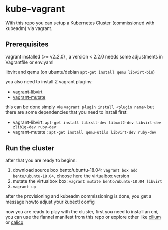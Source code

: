 # kube-vagrant

With this repo you can setup a Kubernetes Cluster (commissioned with kubeadm) via vagrant.

## Prerequisites

vagrant installed (>= v2.2.0) , a version < 2.2.0 needs some adjustments in Vagrantfile or env.yaml

libvirt and qemu (on ubuntu/debian `apt-get install qemu libvirt-bin`)

you also need to install 2 vagrant plugins:

* [vagrant-libvirt](https://github.com/vagrant-libvirt/vagrant-libvirt)
* [vagrant-mutate](https://github.com/sciurus/vagrant-mutate)

this can be done simply via `vagrant plugin install <plugin name>` but there are some dependencies that you need to install first:

* vagrant-libvirt: `apt-get install libxslt-dev libxml2-dev libvirt-dev zlib1g-dev ruby-dev`
* vagrant-mutate : `apt-get install qemu-utils libvirt-dev ruby-dev`

## Run the cluster

after that you are ready to beginn:

1. download source box bento/ubuntu-18.04: `vagrant box add bento/ubuntu-18.04`, choose here the virtualbox version
2. mutate the virtualbox box: `vagrant mutate bento/ubuntu-18.04 libvirt`
3. `vagrant up`

after the provisioning and kubeadm commissioning is done, you get a message howto adjust your kubectl config

now you are ready to play with the cluster, first you need to install an cni, you can use the flannel manifest from this repo or explore other like [cilium](https://cilium.io/) or [calico](https://www.projectcalico.org/)
